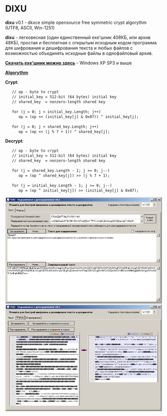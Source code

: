 # DIXU

**dixu** v0.1 - dkxce simple opensource free symmetric crypt algorythm (UTF8, ASCII, Win-1251)

**dixu** - легковесная (один единственный exe'шник 408КБ, или архив 48КБ), простая и бесплатная с открытым исходным кодом программа для шифрования и дешифрования текста и любых файлов с возможностью объединять исходные файлы в однофайловый архив.

**[Скачать exe'шник можно здесь](https://github.com/dkxce/DIXU/releases/tag/dixuv0.1)** - Windows XP SP3 и выше

**[Algorythm](dkxce.Crypt.DIXU.cs)**:
 
   **Crypt**:  
   
       // op - byte to crypt
       // initial_key = 512-bit (64 bytes) initial key
       // shared_key  = nonzero-length shared key
       
       for (j = 0; j < initial_key.Length; j++)
          op = (op << (initial_key[j] & 0x07)) ^ initial_key[j];
          
       for (j = 0; j < shared_key.Length; j++)
          op = (op << (j % 7 + 1)) ^ shared_key[j];
          
   **Decrypt**:    
   
       // op - byte to crypt
       // initial_key = 512-bit (64 bytes) initial key
       // shared_key  = nonzero-length shared key
       
       for (j = shared_key.Length - 1; j >= 0; j--)
          op = (op ^ shared_key[j]) >> (j % 7 + 1);
          
       for (j = initial_key.Length - 1; j >= 0; j--)
          op = (op ^ initial_key[j]) >> (initial_key[j] & 0x07);
   

<img src="window.png"/>    
<img src="wcoded.png"/>    
